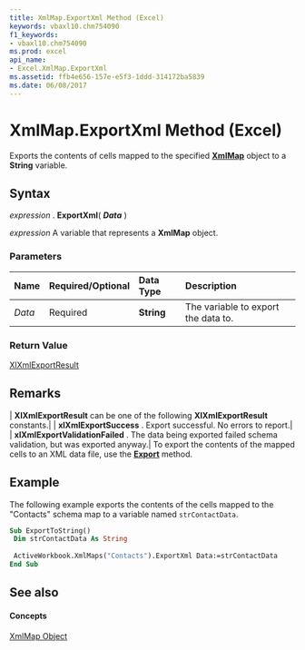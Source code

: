 ```yaml
---
title: XmlMap.ExportXml Method (Excel)
keywords: vbaxl10.chm754090
f1_keywords:
- vbaxl10.chm754090
ms.prod: excel
api_name:
- Excel.XmlMap.ExportXml
ms.assetid: ffb4e656-157e-e5f3-1ddd-314172ba5839
ms.date: 06/08/2017
---
```



# XmlMap.ExportXml Method (Excel)

Exports the contents of cells mapped to the specified **[XmlMap](xmlmap-object-excel.md)** object to a **String** variable.


## Syntax

 _expression_ . **ExportXml**( **_Data_** )

 _expression_ A variable that represents a **XmlMap** object.


### Parameters



|**Name**|**Required/Optional**|**Data Type**|**Description**|
|:-----|:-----|:-----|:-----|
| _Data_|Required| **String**|The variable to export the data to.|

### Return Value

[XlXmlExportResult](xlxmlexportresult-enumeration-excel.md)


## Remarks



| **XlXmlExportResult** can be one of the following **XlXmlExportResult** constants.|
| **xlXmlExportSuccess** . Export successful. No errors to report.|
| **xlXmlExportValidationFailed** . The data being exported failed schema validation, but was exported anyway.|
To export the contents of the mapped cells to an XML data file, use the **[Export](xmlmap-export-method-excel.md)** method.


## Example

The following example exports the contents of the cells mapped to the "Contacts" schema map to a variable named  `strContactData`.


```vb
Sub ExportToString() 
 Dim strContactData As String 
 
 ActiveWorkbook.XmlMaps("Contacts").ExportXml Data:=strContactData 
End Sub
```


## See also


#### Concepts


[XmlMap Object](xmlmap-object-excel.md)

